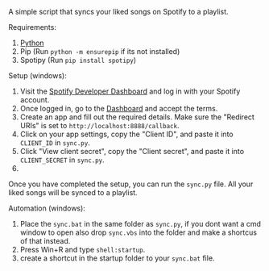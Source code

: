 A simple script that syncs your liked songs on Spotify to a playlist.


Requirements:
1. [Python](https://www.python.org/downloads/)
2. Pip (Run `python -m ensurepip` if its not installed)
3. Spotipy (Run `pip install spotipy`)


Setup (windows):

1. Visit the [Spotify Developer Dashboard](https://developer.spotify.com/) and log in with your Spotify account.
2. Once logged in, go to the [Dashboard](https://developer.spotify.com/dashboard) and accept the terms.
3. Create an app and fill out the required details. Make sure the "Redirect URIs" is set to `http://localhost:8888/callback`.
4. Click on your app settings, copy the "Client ID", and paste it into `CLIENT_ID` in `sync.py`.
5. Click "View client secret", copy the "Client secret", and paste it into `CLIENT_SECRET` in `sync.py`.
6. 
Once you have completed the setup, you can run the `sync.py` file. All your liked songs will be synced to a playlist.


Automation (windows):

1. Place the `sync.bat` in the same folder as `sync.py`, if you dont want a cmd window to open also drop `sync.vbs` into the folder and make a shortcus of that instead.
2. Press Win+R and type `shell:startup`.
3. create a shortcut in the startup folder to your `sync.bat` file.
